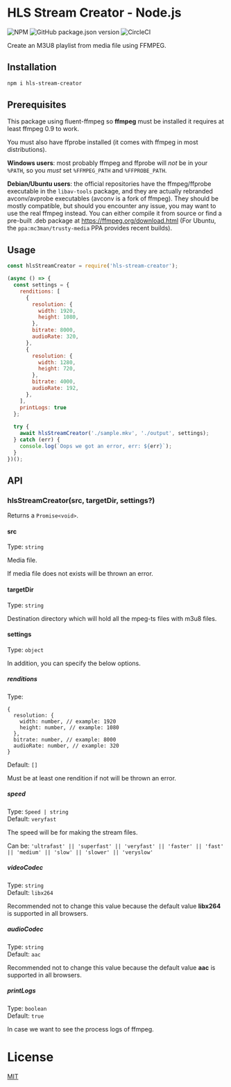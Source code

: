# HLS Stream Creator - Node.js

![NPM](https://img.shields.io/npm/l/hls-stream-creator.svg) ![GitHub package.json version](https://img.shields.io/github/package-json/v/avivharuzi/hls-stream-creator.svg) ![CircleCI](https://img.shields.io/circleci/build/github/avivharuzi/hls-stream-creator/master)

Create an M3U8 playlist from media file using FFMPEG.

## Installation

```sh
npm i hls-stream-creator
```

## Prerequisites

This package using fluent-ffmpeg so **ffmpeg** must be installed it requires at least ffmpeg 0.9 to work.

You must also have ffprobe installed (it comes with ffmpeg in most distributions).

**Windows users**: most probably ffmpeg and ffprobe will _not_ be in your `%PATH`, so you _must_ set `%FFMPEG_PATH` and `%FFPROBE_PATH`.

**Debian/Ubuntu users**: the official repositories have the ffmpeg/ffprobe executable in the `libav-tools` package, and they are actually rebranded avconv/avprobe executables (avconv is a fork of ffmpeg).  They should be mostly compatible, but should you encounter any issue, you may want to use the real ffmpeg instead.  You can either compile it from source or find a pre-built .deb package at https://ffmpeg.org/download.html (For Ubuntu, the `ppa:mc3man/trusty-media` PPA provides recent builds).

## Usage

```js
const hlsStreamCreator = require('hls-stream-creator');

(async () => {
  const settings = {
    renditions: [
      {
        resolution: {
          width: 1920,
          height: 1080,
        },
        bitrate: 8000,
        audioRate: 320,
      },
      {
        resolution: {
          width: 1280,
          height: 720,
        },
        bitrate: 4000,
        audioRate: 192,
      },
    ],
    printLogs: true
  };
  
  try {
    await hlsStreamCreator('./sample.mkv', './output', settings);
  } catch (err) {
    console.log(`Oops we got an error, err: ${err}`);
  }
})();
```

## API

### hlsStreamCreator(src, targetDir, settings?)

Returns a `Promise<void>`.

#### src

Type: `string`

Media file.

If media file does not exists will be thrown an error.

#### targetDir

Type: `string`

Destination directory which will hold all the mpeg-ts files with m3u8 files.

#### settings

Type: `object`

In addition, you can specify the below options.

##### renditions

Type:
```text
{
  resolution: {
    width: number, // example: 1920
    height: number, // example: 1080
  },
  bitrate: number, // example: 8000
  audioRate: number, // example: 320
}
```
Default: `[]`

Must be at least one rendition if not will be thrown an error.

##### speed

Type: `Speed | string`\
Default: `veryfast`

The speed will be for making the stream files.

Can be: `'ultrafast' || 'superfast' || 'veryfast' || 'faster' || 'fast' || 'medium' || 'slow' || 'slower' || 'veryslow'`

##### videoCodec

Type: `string`\
Default: `libx264`

Recommended not to change this value because the default value **libx264** is supported in all browsers.

##### audioCodec

Type: `string`\
Default: `aac`

Recommended not to change this value because the default value **aac** is supported in all browsers.

##### printLogs

Type: `boolean`\
Default: `true`

In case we want to see the process logs of ffmpeg.

# License

[MIT](LICENSE)
